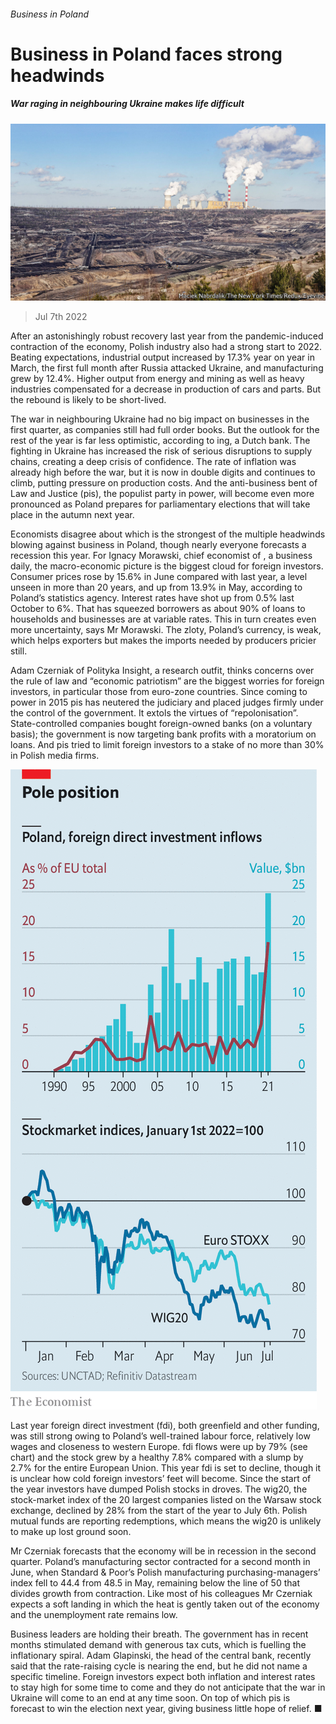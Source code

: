 ###### Business in Poland

# Business in Poland faces strong headwinds 

##### War raging in neighbouring Ukraine makes life difficult 

![image](images/20220709_WBP001.jpg) 

> Jul 7th 2022 

After an astonishingly robust recovery last year from the pandemic-induced contraction of the economy, Polish industry also had a strong start to 2022. Beating expectations, industrial output increased by 17.3% year on year in March, the first full month after Russia attacked Ukraine, and manufacturing grew by 12.4%. Higher output from energy and mining as well as heavy industries compensated for a decrease in production of cars and parts. But the rebound is likely to be short-lived.

The war in neighbouring Ukraine had no big impact on businesses in the first quarter, as companies still had full order books. But the outlook for the rest of the year is far less optimistic, according to ing, a Dutch bank. The fighting in Ukraine has increased the risk of serious disruptions to supply chains, creating a deep crisis of confidence. The rate of inflation was already high before the war, but it is now in double digits and continues to climb, putting pressure on production costs. And the anti-business bent of Law and Justice (pis), the populist party in power, will become even more pronounced as Poland prepares for parliamentary elections that will take place in the autumn next year.

Economists disagree about which is the strongest of the multiple headwinds blowing against business in Poland, though nearly everyone forecasts a recession this year. For Ignacy Morawski, chief economist of , a business daily, the macro-economic picture is the biggest cloud for foreign investors. Consumer prices rose by 15.6% in June compared with last year, a level unseen in more than 20 years, and up from 13.9% in May, according to Poland’s statistics agency. Interest rates have shot up from 0.5% last October to 6%. That has squeezed borrowers as about 90% of loans to households and businesses are at variable rates. This in turn creates even more uncertainty, says Mr Morawski. The zloty, Poland’s currency, is weak, which helps exporters but makes the imports needed by producers pricier still.

Adam Czerniak of Polityka Insight, a research outfit, thinks concerns over the rule of law and “economic patriotism” are the biggest worries for foreign investors, in particular those from euro-zone countries. Since coming to power in 2015 pis has neutered the judiciary and placed judges firmly under the control of the government. It extols the virtues of “repolonisation”. State-controlled companies bought foreign-owned banks (on a voluntary basis); the government is now targeting bank profits with a moratorium on loans. And pis tried to limit foreign investors to a stake of no more than 30% in Polish media firms.

![image](images/20220709_WBC115.png) 


Last year foreign direct investment (fdi), both greenfield and other funding, was still strong owing to Poland’s well-trained labour force, relatively low wages and closeness to western Europe. fdi flows were up by 79% (see chart) and the stock grew by a healthy 7.8% compared with a slump by 2.7% for the entire European Union. This year fdi is set to decline, though it is unclear how cold foreign investors’ feet will become. Since the start of the year investors have dumped Polish stocks in droves. The wig20, the stock-market index of the 20 largest companies listed on the Warsaw stock exchange, declined by 28% from the start of the year to July 6th. Polish mutual funds are reporting redemptions, which means the wig20 is unlikely to make up lost ground soon.

Mr Czerniak forecasts that the economy will be in recession in the second quarter. Poland’s manufacturing sector contracted for a second month in June, when Standard &amp; Poor’s Polish manufacturing purchasing-managers’ index fell to 44.4 from 48.5 in May, remaining below the line of 50 that divides growth from contraction. Like most of his colleagues Mr Czerniak expects a soft landing in which the heat is gently taken out of the economy and the unemployment rate remains low.

Business leaders are holding their breath. The government has in recent months stimulated demand with generous tax cuts, which is fuelling the inflationary spiral. Adam Glapinski, the head of the central bank, recently said that the rate-raising cycle is nearing the end, but he did not name a specific timeline. Foreign investors expect both inflation and interest rates to stay high for some time to come and they do not anticipate that the war in Ukraine will come to an end at any time soon. On top of which pis is forecast to win the election next year, giving business little hope of relief. ■


